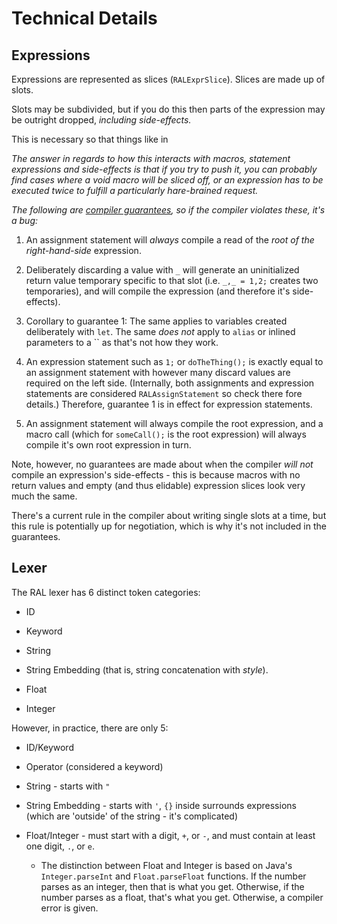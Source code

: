 # Technical Details

## Expressions

Expressions are represented as slices (`RALExprSlice`). Slices are made up of slots.

Slots may be subdivided, but if you do this then parts of the expression may be outright dropped, *including side-effects.*

This is necessary so that things like in

*The answer in regards to how this interacts with macros, statement expressions and side-effects is that if you try to push it, you can probably find cases where a void macro will be sliced off, or an expression has to be executed twice to fulfill a particularly hare-brained request.*

*The following are <u>compiler guarantees</u>, so if the compiler violates these, it's a bug:*

1. An assignment statement will *always* compile a read of the *root of the right-hand-side* expression.

2. Deliberately discarding a value with `_` will generate an uninitialized return value temporary specific to that slot (i.e. `_,_ = 1,2;` creates two temporaries), and will compile the expression (and therefore it's side-effects).

3. Corollary to guarantee 1: The same applies to variables created deliberately with `let`. The same *does not* apply to `alias` or inlined parameters to a `` as that's not how they work.

4. An expression statement such as `1;` or `doTheThing();` is exactly equal to an assignment statement with however many discard values are required on the left side. (Internally, both assignments and expression statements are considered `RALAssignStatement` so check there fore details.)
   Therefore, guarantee 1 is in effect for expression statements.

5. An assignment statement will always compile the root expression, and a macro call (which for `someCall();` is the root expression) will always compile it's own root expression in turn.

Note, however, no guarantees are made about when the compiler *will not* compile an expression's side-effects - this is because macros with no return values and empty (and thus elidable) expression slices look very much the same.

There's a current rule in the compiler about writing single slots at a time, but this rule is potentially up for negotiation, which is why it's not included in the guarantees.

## Lexer

The RAL lexer has 6 distinct token categories:

- ID

- Keyword

- String

- String Embedding (that is, string concatenation with *style*).

- Float

- Integer

However, in practice, there are only 5:

- ID/Keyword

- Operator (considered a keyword)

- String - starts with `"`

- String Embedding - starts with `'`, `{}` inside surrounds expressions (which are 'outside' of the string - it's complicated)

- Float/Integer - must start with a digit, `+`, or `-`,  and must contain at least one digit, `.`, or `e`.
  
  - The distinction between Float and Integer is based on Java's `Integer.parseInt` and `Float.parseFloat` functions.
    If the number parses as an integer, then that is what you get.
    Otherwise, if the number parses as a float, that's what you get.
    Otherwise, a compiler error is given.
